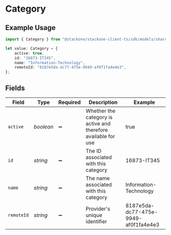 # Category

## Example Usage

```typescript
import { Category } from "@stackone/stackone-client-ts/sdk/models/shared";

let value: Category = {
    active: true,
    id: "16873-IT345",
    name: "Information-Technology",
    remoteId: "8187e5da-dc77-475e-9949-af0f1fa4e4e3",
};
```

## Fields

| Field                                                          | Type                                                           | Required                                                       | Description                                                    | Example                                                        |
| -------------------------------------------------------------- | -------------------------------------------------------------- | -------------------------------------------------------------- | -------------------------------------------------------------- | -------------------------------------------------------------- |
| `active`                                                       | *boolean*                                                      | :heavy_minus_sign:                                             | Whether the category is active and therefore available for use | true                                                           |
| `id`                                                           | *string*                                                       | :heavy_minus_sign:                                             | The ID associated with this category                           | 16873-IT345                                                    |
| `name`                                                         | *string*                                                       | :heavy_minus_sign:                                             | The name associated with this category                         | Information-Technology                                         |
| `remoteId`                                                     | *string*                                                       | :heavy_minus_sign:                                             | Provider's unique identifier                                   | 8187e5da-dc77-475e-9949-af0f1fa4e4e3                           |